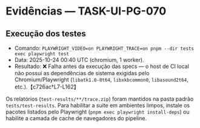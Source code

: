 # Evidências — TASK-UI-PG-070

## Execução dos testes
- Comando: `PLAYWRIGHT_VIDEO=on PLAYWRIGHT_TRACE=on pnpm --dir tests exec playwright test`
- Data: 2025-10-24 00:40 UTC (chromium, 1 worker).
- Resultado: ❌ Falha antes da execução das specs — o host de CI local não possui as dependências de sistema exigidas pelo Chromium/Playwright (`libatk1.0-0t64`, `libxkbcommon0`, `libasound2t64`, etc.).【c726ac†L7-L162】

Os relatórios (`test-results/**/trace.zip`) foram mantidos na pasta padrão `tests/test-results`. Para habilitar a suíte em ambientes limpos, instale os pacotes listados pelo Playwright (`pnpm exec playwright install-deps`) ou habilite a camada de cache de navegadores do pipeline.
